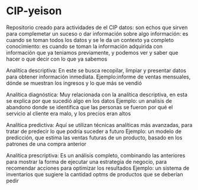 # CIP-yeison
Repositorio creado para actividades de el CIP 
datos: son echos que sirven para complemetar un suceso o dar información sobre algo 
información: es cuando se toman todos los datos y se le da un contexto ya completo 
conocimiento: es cuando se toman la información adquirida con información que ya teniamos previamente, y podemos ver y saber que hacer o que decir con lo que ya sabemos 


Analítica descriptiva:
En este se busca recopilar, limpiar y presentar datos para obtener información inmediata. 
Ejemplo:informe de ventas mensuales, dónde se muestran los ingresos y lo que más se vendió 


Analítica diagnóstica:
Muy relacionada con la analítica descriptiva, en esta se explica por que sucedió algo en los datos 
Ejemplo: un analisis de abandono donde se identifica que las personas se fueron por qué el servicio al cliente era malo, y los precios eran altos 


Analítica predictiva:
Aquí se utilizan técnicas analíticas más avanzadas, para tratar de predecir lo que podría suceder a futuro
Ejemplo: un modelo de predicción, que estima las ventas futuras de un producto, basado en los patrones de una compra anterior 


Analítica prescriptiva:
Es un análisis completo, combinando las anteriores para mostrar la forma de ejecutar una estrategia de negocio, para recomendar acciones para optimizar los resultados
Ejemplo: un sistema de inventarios que sugiere la cantidad optms de productos que se deberían pedir 
